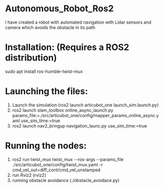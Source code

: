 # Autonomous_Robot_Ros2
I have created a robot with automated navigation with Lidar sensors and camera which avoids the obstacle in its path

# Installation: (Requires a ROS2 distribution)
sudo apt install ros-humble-twist-mux

# Launching the files:
1. Launch the simulation (ros2 launch articubot_one launch_sim.launch.py)
2. ros2 launch slam_toolbox online_async_launch.py params_file:=./src/articubot_one/config/mapper_params_online_async.yaml use_sim_time:=true
3. ros2 launch nav2_bringup navigation_launc.py use_sim_time:=true

# Running the nodes:
1. ros2 run twist_mux twist_mux --ros-args --params_file ./src/articubot_one/config/twist_mux.yaml -r cmd_vel_out=diff_cont/cmd_vel_unstamped
2. run Rviz2 (rviz2)
3. running obstacle avoidance (./obstacle_avoidace.py)
